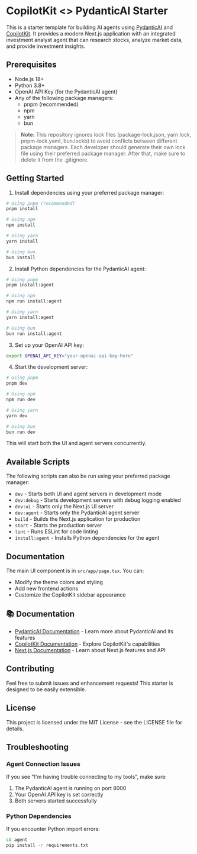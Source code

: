 # CopilotKit <> PydanticAI Starter

This is a starter template for building AI agents using [PydanticAI](https://ai.pydantic.dev/) and [CopilotKit](https://copilotkit.ai). It provides a modern Next.js application with an integrated investment analyst agent that can research stocks, analyze market data, and provide investment insights.

## Prerequisites

- Node.js 18+ 
- Python 3.8+
- OpenAI API Key (for the PydanticAI agent)
- Any of the following package managers:
  - pnpm (recommended)
  - npm
  - yarn
  - bun

> **Note:** This repository ignores lock files (package-lock.json, yarn.lock, pnpm-lock.yaml, bun.lockb) to avoid conflicts between different package managers. Each developer should generate their own lock file using their preferred package manager. After that, make sure to delete it from the .gitignore.

## Getting Started

1. Install dependencies using your preferred package manager:
```bash
# Using pnpm (recommended)
pnpm install

# Using npm
npm install

# Using yarn
yarn install

# Using bun
bun install
```

2. Install Python dependencies for the PydanticAI agent:
```bash
# Using pnpm
pnpm install:agent

# Using npm
npm run install:agent

# Using yarn
yarn install:agent

# Using bun
bun run install:agent
```

3. Set up your OpenAI API key:
```bash
export OPENAI_API_KEY="your-openai-api-key-here"
```

4. Start the development server:
```bash
# Using pnpm
pnpm dev

# Using npm
npm run dev

# Using yarn
yarn dev

# Using bun
bun run dev
```

This will start both the UI and agent servers concurrently.

## Available Scripts
The following scripts can also be run using your preferred package manager:
- `dev` - Starts both UI and agent servers in development mode
- `dev:debug` - Starts development servers with debug logging enabled
- `dev:ui` - Starts only the Next.js UI server
- `dev:agent` - Starts only the PydanticAI agent server
- `build` - Builds the Next.js application for production
- `start` - Starts the production server
- `lint` - Runs ESLint for code linting
- `install:agent` - Installs Python dependencies for the agent

## Documentation

The main UI component is in `src/app/page.tsx`. You can:
- Modify the theme colors and styling
- Add new frontend actions
- Customize the CopilotKit sidebar appearance

## 📚 Documentation

- [PydanticAI Documentation](https://ai.pydantic.dev) - Learn more about PydanticAI and its features
- [CopilotKit Documentation](https://docs.copilotkit.ai) - Explore CopilotKit's capabilities
- [Next.js Documentation](https://nextjs.org/docs) - Learn about Next.js features and API


## Contributing

Feel free to submit issues and enhancement requests! This starter is designed to be easily extensible.

## License

This project is licensed under the MIT License - see the LICENSE file for details.

## Troubleshooting

### Agent Connection Issues
If you see "I'm having trouble connecting to my tools", make sure:
1. The PydanticAI agent is running on port 8000
2. Your OpenAI API key is set correctly
3. Both servers started successfully

### Python Dependencies
If you encounter Python import errors:
```bash
cd agent
pip install -r requirements.txt
```